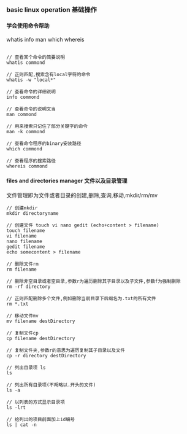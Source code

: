 ### basic linux operation 基础操作

#### 学会使用命令帮助
whatis info man which whereis
```linux

// 查看某个命令的简要说明
whatis commond

// 正则匹配,搜索含有local字符的命令
whatis -w "local*"

// 查看命令的详细说明
info commond

// 查看命令的说明文当
man commond

// 用来搜索只记住了部分关键字的命令
man -k commond

// 查看命令程序的binary安装路径
which commond

// 查看程序的搜索路径
whereis commond
```

#### files and directories manager 文件以及目录管理
文件管理即为文件或者目录的创建,删除,查询,移动,mkdir/rm/mv
```linux
// 创建mkdir
mkdir directoryname

// 创建文件 touch vi nano gedit (echo+content > filename)
touch filename
vi filename
nano filename
gedit filename
echo somecontent > filename

// 删除文件rm
rm filename

// 删除非空目录或者空目录,参数r为遍历删除其子目录以及子文件,参数f为强制删除
rm -rf directory

// 正则匹配删除多个文件,例如删除当前目录下后缀名为.txt的所有文件
rm *.txt

// 移动文件mv
mv filename destDirectory

// 复制文件cp
cp filename destDirectory

// 复制文件夹,参数r的意思为遍历复制其子目录以及文件
cp -r directory destDirectory

// 列出目录项 ls
ls

// 列出所有目录项(不胡略以.开头的文件)
ls -a

// 以列表的方式显示目录项
ls -lrt

// 给列出的项目前面加上id编号
ls | cat -n












```






























































